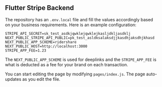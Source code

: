

## Flutter Stripe Backend

The repository has an `.env.local` file and  fill the values accordingly based on your business requirements. Here is an example configuration:

```
STRIPE_API_SECRET=sk_test_asdkjqwklejqwklejkasljdkljasdklj
NEXT_PUBLIC_STRIPE_API_PUBLIC=pk_test_asldksalaksdjjkasdhjaksdhjkhasd
NEXT_PUBLIC_APP_SCHEME=ridershare
NEXT_PUBLIC_HOST=http://localhost:3000
STRIPE_APP_FEE=1.23
```

The `NEXT_PUBLIC_APP_SCHEME` is used for deeplinks and the `STRIPE_APP_FEE` is what is deducted as a fee for your brand on each transaction.

You can start editing the page by modifying `pages/index.js`. The page auto-updates as you edit the file.
